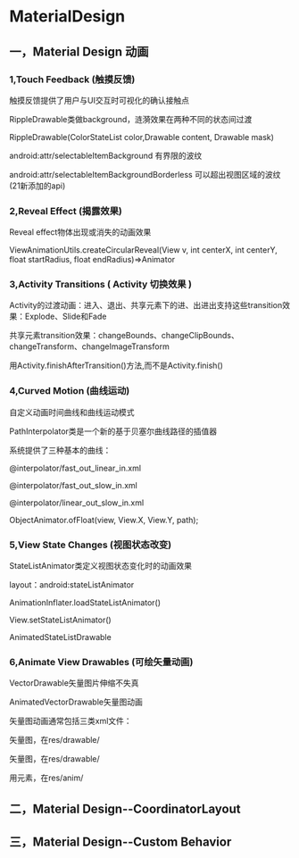 # MaterialDesign

## 一，Material Design 动画
### 1,Touch Feedback (触摸反馈)
触摸反馈提供了用户与UI交互时可视化的确认接触点

RippleDrawable类做background，涟漪效果在两种不同的状态间过渡

RippleDrawable(ColorStateList color,Drawable content, Drawable mask)

android:attr/selectableItemBackground 有界限的波纹

android:attr/selectableItemBackgroundBorderless 可以超出视图区域的波纹 (21新添加的api)

### 2,Reveal Effect (揭露效果)
Reveal effect物体出现或消失的动画效果

ViewAnimationUtils.createCircularReveal(View v, int centerX, int centerY, float startRadius, float endRadius)=>Animator

### 3,Activity Transitions ( Activity 切换效果 )
Activity的过渡动画：进入、退出、共享元素下的进、出进出支持这些transition效果：Explode、Slide和Fade

共享元素transition效果：changeBounds、changeClipBounds、changeTransform、changeImageTransform

用Activity.finishAfterTransition()方法,而不是Activity.finish()

### 4,Curved Motion (曲线运动)
自定义动画时间曲线和曲线运动模式

PathInterpolator类是一个新的基于贝塞尔曲线路径的插值器

系统提供了三种基本的曲线：

@interpolator/fast_out_linear_in.xml

@interpolator/fast_out_slow_in.xml

@interpolator/linear_out_slow_in.xml

ObjectAnimator.ofFloat(view, View.X, View.Y, path);

### 5,View State Changes (视图状态改变)
StateListAnimator类定义视图状态变化时的动画效果

layout：android:stateListAnimator

AnimationInflater.loadStateListAnimator()

View.setStateListAnimator()


AnimatedStateListDrawable



### 6,Animate View Drawables (可绘矢量动画)
VectorDrawable矢量图片伸缩不失真

AnimatedVectorDrawable矢量图动画

矢量图动画通常包括三类xml文件：

<vector>矢量图，在res/drawable/

<animated-vector>矢量图，在res/drawable/

用<objectAnimator>元素，在res/anim/
  
  

## 二，Material Design--CoordinatorLayout

## 三，Material Design--Custom Behavior

